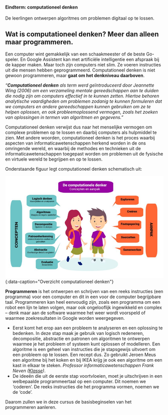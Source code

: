 <div class="callout callout-info">
  <h4>Eindterm: computationeel denken</h4>
  <p>De leerlingen ontwerpen algoritmes om problemen digitaal op te lossen. </p>
</div>

## Wat is computationeel denken? Meer dan alleen maar programmeren.
Een computer wint gemakkelijk van een schaakmeester of de beste Go-speler. En Google Assistent kan met artificiële intelligentie een afspraak bij de kapper maken. 
Maar toch zijn computers niet slim. Ze voeren instructies uit die mensen hebben geprogrammeerd. Computationeel denken is niet gewoon programmeren, maar **gaat om het denkniveau daarboven**. 

<div class="callout callout-info">
  <p><i>“<b>Computationeel denken</b> als term werd geïntroduceerd door Jeannette Wing (2006) om een verzameling mentale gereedschappen aan te duiden die nodig zijn om computers effectief in te kunnen zetten. Hiertoe behoren analytische vaardigheden om problemen zodanig te kunnen formuleren dat we computers en andere gereedschappen kunnen gebruiken om ze te helpen oplossen, en ook probleemoplossend vermogen, zoals het zoeken van oplossingen in termen van algoritmen en gegevens.”</i> </p>
</div>

Computationeel denken verwijst dus naar het menselijke vermogen om complexe problemen op te lossen en daarbij computers als hulpmiddel te zien. Met andere woorden, computationeel denken is het proces waarbij aspecten van informaticawetenschappen herkend worden in de ons omringende wereld, en waarbij de methodes en technieken uit de informaticawetenschappen toegepast worden om problemen uit de fysische en virtuele wereld te begrijpen en op te lossen. 

Onderstaande figuur legt computationeel denken schematisch uit:

![Overzicht computationeel denken](media/vertaling_barefoot.jpg){:data-caption="Overzicht computationeel denken"}

**Programmeren** is het ontwerpen en schrijven van een reeks instructies (een programma) voor een computer en dit in een voor de computer begrijpbare taal.
Programmeren kan heel eenvoudig zijn, zoals een programma om een robot een lijn te laten volgen, maar ook ongelooflijk ingewikkeld en complex – denk maar aan de
software waarmee het weer wordt voorspeld of waarmee zoekresultaten in Google worden weergegeven.

* Eerst komt het erop aan een probleem te analyseren en een oplossing te bedenken. In deze stap maak je gebruik van logisch redeneren, decompositie, abstractie en
patronen om algoritmen te ontwerpen waarmee je het probleem of systeem kunt oplossen of modelleren. Een algoritme is een geheel van instructies die je stapsgewijs uitvoert om een probleem op te lossen. Een recept dus. Zo gebruikt Jeroen Meus een algoritme bij het koken en bij IKEA krijg je ook een algoritme om een kast in elkaar te steken. <i>Professor informaticawetenschappen Frank Neven (<a href="[https://www.vrt.be/vrtnws/nl/2017/12/04/opinie-frederik-de-bosschere-algoritmes/](https://www.klasse.be/213656/kunnen-jouw-leerlingen-al-computationeel-denken/)">Klasse</a>)</i>.
* De ideeën die uit de eerste stap voortvloeien, moet je uitschrijven in een welbepaalde programmeertaal op een computer. Dit noemen we ‘coderen’. De reeks instructies die het programma vormen, noemen we de ‘code’.

Daarom zullen we in deze cursus de basisbeginselen van het programmeren aanleren.

